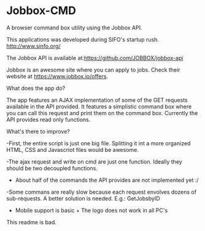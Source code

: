 # Jobbox-CMD
A browser command box utility using the Jobbox API.

This applications was developed during SIFO's startup rush. 
http://www.sinfo.org/

The Jobbox API is available at:https://github.com/JOBBOX/jobbox-api

Jobbox is an awesome site where you can apply to jobs. Check their website at https://www.jobbox.io/offers.

What does the app do?

The app features an AJAX implementation of some of the GET requests available in the API provided. It features a simplistic command box where you can call this request and print them on the command box. Currently the API provides read only functions.

What's there to improve?

-First, the entire script is just one big file. Splitting it int a more organized HTML, CSS and Javascriot files would be awesome.

-The ajax request and write on cmd are just one function. Ideally they should be two decoupled functions.

- About half of the commands the API provides are not implemented yet :/

-Some commans are really slow because each request envolves dozens of sub-requests. A better solution is needed. E.g.: GetJobsbyID

- Mobile support is basic + The logo does not work in all PC's

This readme is bad. 



